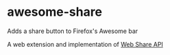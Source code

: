 # awesome-share
Adds a share button to Firefox's Awesome bar

A web extension and implementation of [Web Share API](https://wicg.github.io/web-share/)
